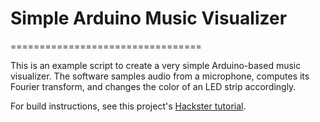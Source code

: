 # Simple Arduino Music Visualizer
=================================

This is an example script to create a very simple Arduino-based music visualizer. The software samples audio from a microphone, computes its Fourier transform, and changes the color of an LED strip accordingly.

For build instructions, see this project's [Hackster tutorial](https://www.hackster.io).
